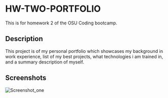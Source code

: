 # HW-TWO-PORTFOLIO
This is for homework 2 of the OSU Coding bootcamp.


## Description
This project is of my personal portfolio which showcases my background in work experience, list of my best projects, what technologies i am trained in,
and a summary description of myself.

## Screenshots

![Screenshot_one]()
